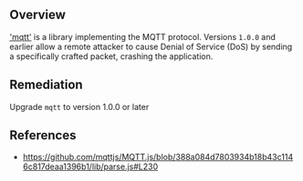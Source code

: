 ## Overview
['mqtt'](https://www.npmjs.com/package/mqtt) is a library implementing the MQTT protocol. Versions `1.0.0` and earlier allow a remote attacker to cause Denial of Service (DoS) by sending a specifically crafted packet, crashing the application.

## Remediation
Upgrade `mqtt` to version 1.0.0 or later

## References
- https://github.com/mqttjs/MQTT.js/blob/388a084d7803934b18b43c1146c817deaa1396b1/lib/parse.js#L230

